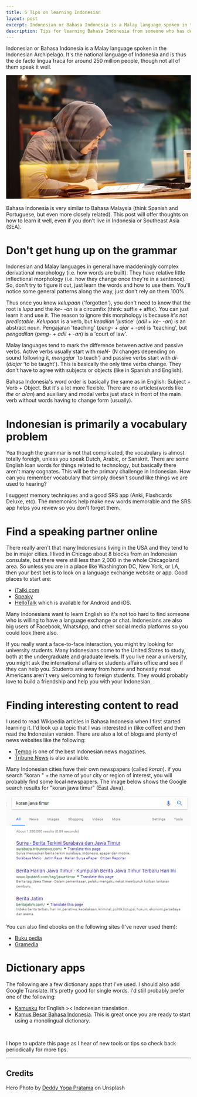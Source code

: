 ```yaml
---
title: 5 Tips on learning Indonesian
layout: post
excerpt: Indonesian or Bahasa Indonesia is a Malay language spoken in the Indonesian Archipelago. It's the national language of Indonesia and is thus the de facto lingua fraca for around 250 million people, though not all of them speak it well. 
description: Tips for learning Bahasa Indonesia from someone who has done it whether you live in Asia or not.
---
```



Indonesian or Bahasa Indonesia is a Malay language spoken in the Indonesian Archipelago. It's the national language of Indonesia and is thus the de facto lingua fraca for around 250 million people, though not all of them speak it well. 

![](/assets/images/womanDede.jpg)

Bahasa Indonesia is very similar to Bahasa Malaysia (think Spanish and Portuguese, but even more closely related). This post will offer thoughts on how to learn it well, even if you don't live in Indonesia or Southeast Asia (SEA).

# Don't get hung up on the grammar

Indonesian and Malay languages in general have maddeningly complex derivational morphology (i.e. how words are built). They have relative little inflectional morphology (i.e. how they change once they're in a sentence). So, don't try to figure it out, just learn the words and how to use them. You'll notice some general patterns along the way, just don't rely on them 100%. 

Thus once you know *kelupaan* ('forgotten'), you don't need to know that the root is *lupa* and the *ke- -an* is a circumfix (think: suffix + affix). You can just learn it and use it. The reason to ignore this morphology is because *it's not predictable*. *Kelupaan* is a verb, but *keadilan* 'justice' (*adil* + *ke- -an*) is an abstract noun. Pengajaran 'teaching' (*peng-* + *ajar* + *-an*) is 'teaching', but *pengadilan* (*peng-* + *adil* + *-an*) is a 'court of law'.

Malay languages tend to mark the difference between active and passive verbs. Active verbs usually start with *meN-* (N changes depending on sound following it, *mengajar* 'to teach') and passive verbs start with *di-* (*diajar* 'to be taught'). This is basically the only time verbs change. They don't have to agree with subjects or objects (like in Spanish and English). 

Bahasa Indonesia's word order is basically the same as in English: Subject + Verb + Object. But it's a lot more flexible. There are no articles(words like *the* or *a/an*) and auxiliary and modal verbs just stack in front of the main verb without words having to change form (usually).


# Indonesian is primarily a vocabulary problem

Yea though the grammar is not that complicated, the vocabulary is almost totally foreigh, unless you speak Dutch, Arabic, or Sanskrit. There are some English loan words for things related to technology, but basically there aren't many cognates. This will be the primary challenge in Indonesian. How can you remember vocabulary that simply doesn't sound like things we are used to hearing?

I suggest memory techniques and a good SRS app (Anki, Flashcards Deluxe, etc). The mnemonics help make new words memorable and the SRS app helps you review so you don't forget them.

# Find a speaking partner online

There really aren't that many Indonesians living in the USA and they tend to be in major cities. I lived in Chicago about 8 blocks from an Indonesian consulate, but there were still less than 2,000 in the whole Chicagoland area. So unless you are in a place like Washington DC, New York, or LA, then your best bet is to look on a language exchange website or app. Good places to start are:

* [iTalki.com](https://italki.com)
* [Speaky](https://www.speaky.com/)
* [HelloTalk](https://www.hellotalk.com/?lang=en) which is available for Android and iOS.

 Many Indonesians want to learn English so it's not too hard to find someone who is willing to have a language exchange or chat. Indonesians are also big users of Facebook, WhatsApp, and other social media platforms so you could look there also.

If you really want a face-to-face interaction, you might try looking for university students. Many Indonesians come to the United States to study, both at the undergraduate and graduate levels. If you live near a university, you might ask the international affairs or students affairs office and see if they can help you. Students are away from home and honestly most Americans aren't very welcoming to foreign students. They would probably love to build a friendship and help you with your Indonesian.

# Finding interesting content to read

I used to read Wikipedia articles in Bahasa Indonesia when I first started learning it. I'd look up a topic that I was interested in (like coffee) and then read the Indonesian version. There are also a lot of blogs and plenty of news websites like the following: 

* [Tempo](https://majalah.tempo.co/) is one of the best Indonesian news magazines. 
* [Tribune News](http://www.tribunnews.com/) is also available.

Many Indonesian cities have their own newspapers (called *koran*). if you search "koran " + the name of your city or region of interest, you will probably find some local newspapers. The image below shows the Google search results for "koran jawa timur" (East Java).

![](/assets/images/koranJawaTimur.png)

You can also find ebooks on the following sites (I've never used them):

* [Buku pedia](https://www.bukupedia.com/id/main-catalog/id-30/E-book.html)
* [Gramedia](https://ebooks.gramedia.com/)

 

# Dictionary apps

The following are a few dictionary apps that I've used. I should also add Google Translate. It's pretty good for single words. I'd still probably prefer one of the following:

* [Kamusku](https://play.google.com/store/apps/details?id=com.dridev.kamusku&hl=en) for English >< Indonesian translation.
* [Kamus Besar Bahasa Indonesia](https://play.google.com/store/apps/details?id=yuku.kbbi5&hl=en). This is great once you are ready to start using a monolingual dictionary.

<br/>

I hope to update this page as I hear of new tools or tips so check back periodically for more tips.

---

## Credits

Hero Photo by [Deddy Yoga Pratama](https://unsplash.com/@yogajr10) on Unsplash